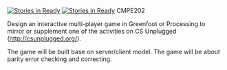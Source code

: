 [![Stories in Ready](https://badge.waffle.io/pandyabhavan/CMPE-202.png?label=ready&title=Ready)](https://waffle.io/pandyabhavan/CMPE-202)
[![Stories in Ready](https://badge.waffle.io/pandyabhavan/CMPE-202.png?label=ready&title=Ready)](https://waffle.io/pandyabhavan/CMPE-202)
CMPE202

Design an interactive multi-player game in Greenfoot or Processing to mirror or supplement one of the activities on CS Unplugged (http://csunplugged.org/).

The game will be built base on server/client model. The game will be about parity error checking and correcting.
